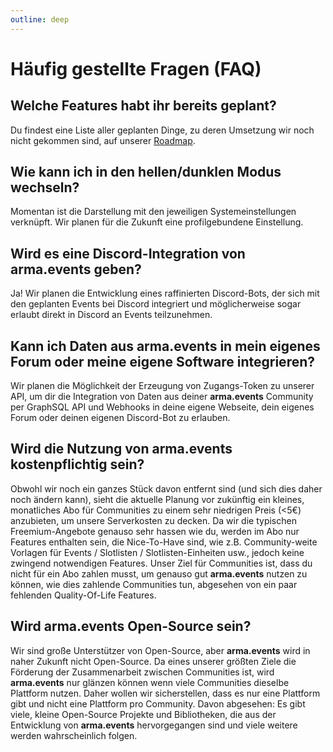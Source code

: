 ```yaml
---
outline: deep
---
```


# Häufig gestellte Fragen (FAQ)

## Welche Features habt ihr bereits geplant?

Du findest eine Liste aller geplanten Dinge, zu deren Umsetzung wir noch nicht gekommen sind, auf unserer [Roadmap](./roadmap 'Roadmap').

## Wie kann ich in den hellen/dunklen Modus wechseln?

Momentan ist die Darstellung mit den jeweiligen Systemeinstellungen verknüpft. Wir planen für die Zukunft eine profilgebundene Einstellung.

## Wird es eine Discord-Integration von **arma.events** geben?

Ja! Wir planen die Entwicklung eines raffinierten Discord-Bots, der sich mit den geplanten Events bei Discord integriert und möglicherweise sogar erlaubt direkt in Discord an Events teilzunehmen.

## Kann ich Daten aus **arma.events** in mein eigenes Forum oder meine eigene Software integrieren?

Wir planen die Möglichkeit der Erzeugung von Zugangs-Token zu unserer API, um dir die Integration von Daten aus deiner **arma.events** Community per GraphSQL API und Webhooks in deine eigene Webseite, dein eigenes Forum oder deinen eigenen Discord-Bot zu erlauben.

## Wird die Nutzung von **arma.events** kostenpflichtig sein?

Obwohl wir noch ein ganzes Stück davon entfernt sind (und sich dies daher noch ändern kann), sieht die aktuelle Planung vor zukünftig ein kleines, monatliches Abo für Communities zu einem sehr niedrigen Preis (<5€) anzubieten, um unsere Serverkosten zu decken. Da wir die typischen Freemium-Angebote genauso sehr hassen wie du, werden im Abo nur Features enthalten sein, die Nice-To-Have sind, wie z.B. Community-weite Vorlagen für Events / Slotlisten / Slotlisten-Einheiten usw., jedoch keine zwingend notwendigen Features. Unser Ziel für Communities ist, dass du nicht für ein Abo zahlen musst, um genauso gut **arma.events** nutzen zu können, wie dies zahlende Communities tun, abgesehen von ein paar fehlenden Quality-Of-Life Features.

## Wird **arma.events** Open-Source sein?

Wir sind große Unterstützer von Open-Source, aber **arma.events** wird in naher Zukunft nicht Open-Source. Da eines unserer größten Ziele die Förderung der Zusammenarbeit zwischen Communities ist, wird **arma.events** nur glänzen können wenn viele Communities dieselbe Plattform nutzen. Daher wollen wir sicherstellen, dass es nur eine Plattform gibt und nicht eine Plattform pro Community. Davon abgesehen: Es gibt viele, kleine Open-Source Projekte und Bibliotheken, die aus der Entwicklung von **arma.events** hervorgegangen sind und viele weitere werden wahrscheinlich folgen.
